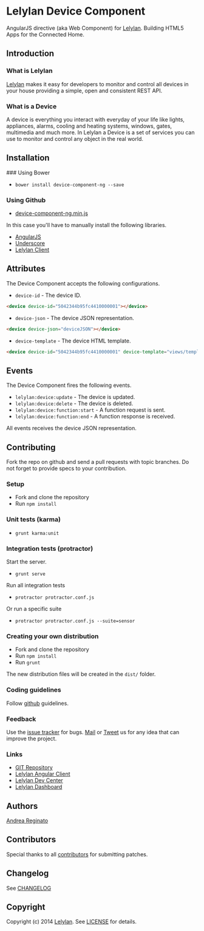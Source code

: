 # Lelylan Device Component

AngularJS directive (aka Web Component) for [Lelylan](http://lelylan.com).
Building HTML5 Apps for the Connected Home.


## Introduction

### What is Lelylan

[Lelylan](http://lelylan.com) makes it easy for developers to monitor and control all devices
in your house providing a simple, open and consistent REST API.

### What is a Device

A device is everything you interact with everyday of your life like lights, appliances, alarms,
cooling and heating systems, windows, gates, multimedia and much more. In Lelylan a Device is a
set of services you can use to monitor and control any object in the real world.



## Installation

### Using Bower

* `bower install device-component-ng --save`

### Using Github

* [device-component-ng.min.js]()

In this case you'll have to manually install the following libraries.

* [AngularJS](http://angularjs.org/)
* [Underscore](http://documentcloud.github.com/underscore)
* [Lelylan Client](https://github.com/lelylan/lelylan-ng)


## Attributes

The Device Component accepts the following configurations.

* `device-id` - The device ID.

```html
<device device-id="5042344b95fc4410000001"></device>
```

* `device-json` - The device JSON representation.

```html
<device device-json="deviceJSON"></device>
```

* `device-template` - The device HTML template.

```html
<device device-id="5042344b95fc4410000001" device-template="views/templates/custom.html"></device>
```


## Events

The Device Component fires the following events.

* `lelylan:device:update` - The device is updated.
* `lelylan:device:delete` - The device is deleted.
* `lelylan:device:function:start` - A function request is sent.
* `lelylan:device:function:end` - A function response is received.

All events receives the device JSON representation.


## Contributing

Fork the repo on github and send a pull requests with topic branches.
Do not forget to provide specs to your contribution.

### Setup

* Fork and clone the repository
* Run `npm install`

### Unit tests (karma)

* `grunt karma:unit`

### Integration tests (protractor)

Start the server.

* `grunt serve`

Run all integration tests

* `protractor protractor.conf.js`

Or run a specific suite

* `protractor protractor.conf.js --suite=sensor`

### Creating your own distribution

* Fork and clone the repository
* Run `npm install`
* Run `grunt`

The new distribution files will be created in the `dist/` folder.

### Coding guidelines

Follow [github](https://github.com/styleguide/) guidelines.

### Feedback

Use the [issue tracker](http://github.com/lelylan/device-component-ng/issues) for bugs.
[Mail](mailto:touch@lelylan.com) or [Tweet](http://twitter.com/lelylan) us for any idea that can improve the project.

### Links

* [GIT Repository](http://github.com/lelylan/device-component-ng)
* [Lelylan Angular Client](http://lelylan.github.com/lelylan-ng)
* [Lelylan Dev Center](http://dev.lelylan.com)
* [Lelylan Dashboard](http://d.lelylan.com)

## Authors

[Andrea Reginato](http://twitter.com/andreareginato)


## Contributors

Special thanks to all [contributors](https://github.com/lelylan/device-component-ng/contributors)
for submitting patches.


## Changelog

See [CHANGELOG](https://github.com/lelylan/device-component-ng/blob/master/CHANGELOG.md)


## Copyright

Copyright (c) 2014 [Lelylan](http://lelylan.com).
See [LICENSE](https://github.com/lelylan/device-component-ng/blob/master/LICENSE.md) for details.
